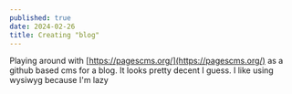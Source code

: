 ```yaml
---
published: true
date: 2024-02-26
title: Creating "blog"
---
```

Playing around with [https://pagescms.org/](https://pagescms.org/) as a github based cms for a blog. It looks pretty decent I guess. I like using wysiwyg because I'm lazy